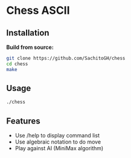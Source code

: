 # Chess ASCII


## Installation

**Build from source:**

```sh
git clone https://github.com/SachitoGH/chess
cd chess
make
```

## Usage

```sh
./chess
```

## Features

- Use /help to display command list
- Use algebraic notation to do move
- Play against AI (MiniMax algorithm)

